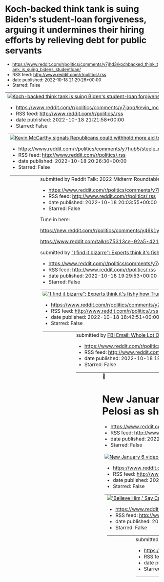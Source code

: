 # Koch-backed think tank is suing Biden's student-loan forgiveness, arguing it undermines their hiring efforts by relieving debt for public servants
 - https://www.reddit.com/r/politics/comments/y7jhd3/kochbacked_think_tank_is_suing_bidens_studentloan/
 - RSS feed: http://www.reddit.com/r/politics/.rss
 - date published: 2022-10-18 21:29:26+00:00
 - Starred: False

<table> <tr><td> <a href="https://www.reddit.com/r/politics/comments/y7jhd3/kochbacked_think_tank_is_suing_bidens_studentloan/"> <img alt="Koch-backed think tank is suing Biden's student-loan forgiveness, arguing it undermines their hiring efforts by relieving debt for public servants" src="https://external-preview.redd.it/R5-mp6EhaJPq2KXc2rc1HKkbscOz7fSt_Vvocfbcw7g.jpg?width=640&amp;crop=smart&amp;auto=webp&amp;s=1facd095a1d2aba2b55ac5a7e9bf2b446a5f435a" title="Koch-backed think tank is suing B

# Kevin McCarthy signals Republicans could withhold more aid to Ukraine if they win the House: 'It's not a free blank check'
 - https://www.reddit.com/r/politics/comments/y7jaoq/kevin_mccarthy_signals_republicans_could_withhold/
 - RSS feed: http://www.reddit.com/r/politics/.rss
 - date published: 2022-10-18 21:21:58+00:00
 - Starred: False

<table> <tr><td> <a href="https://www.reddit.com/r/politics/comments/y7jaoq/kevin_mccarthy_signals_republicans_could_withhold/"> <img alt="Kevin McCarthy signals Republicans could withhold more aid to Ukraine if they win the House: 'It's not a free blank check'" src="https://external-preview.redd.it/qZgc1WjvfLvheweEaulAUk88ErUuwRQHq5hBe7ztZ-Y.jpg?width=640&amp;crop=smart&amp;auto=webp&amp;s=897e1e072d7c1b7644f70bf53014aad0bd723f16" title="Kevin McCarthy signals Republicans could withhold more ai

# Steele dossier source acquitted, in loss for special counsel Durham
 - https://www.reddit.com/r/politics/comments/y7hub5/steele_dossier_source_acquitted_in_loss_for/
 - RSS feed: http://www.reddit.com/r/politics/.rss
 - date published: 2022-10-18 20:26:30+00:00
 - Starred: False

<table> <tr><td> <a href="https://www.reddit.com/r/politics/comments/y7hub5/steele_dossier_source_acquitted_in_loss_for/"> <img alt="Steele dossier source acquitted, in loss for special counsel Durham" src="https://external-preview.redd.it/nF5GJHZYWdV_FKSDzpFMnHEvYRdzvuK0n6kXqXinyqc.jpg?width=640&amp;crop=smart&amp;auto=webp&amp;s=fb6e6427715470f548e4caa0bf25b0f6e056eed7" title="Steele dossier source acquitted, in loss for special counsel Durham" /> </a> </td><td> &#32; submitted by &#32; <a hre

# Reddit Talk: 2022 Midterm Roundtable Discussion with Caitlin Huey-Burns of CBS, Sean Sullivan of The Washington Post, Steve Shepard of Politico, and Laura Litvan of Bloomberg on Tuesday October 18th @ 1pm PDT/4pm EDT
 - https://www.reddit.com/r/politics/comments/y7h985/reddit_talk_2022_midterm_roundtable_discussion/
 - RSS feed: http://www.reddit.com/r/politics/.rss
 - date published: 2022-10-18 20:03:55+00:00
 - Starred: False

<!-- SC_OFF --><div class="md"><p>Tune in here:</p> <p><a href="https://new.reddit.com/r/politics/comments/y46k1y/2022_midterm_roundtable_discussion_with_caitlin/">https://new.reddit.com/r/politics/comments/y46k1y/2022_midterm_roundtable_discussion_with_caitlin/</a></p> <p><a href="https://www.reddit.com/talk/c75313ce-92a5-421e-87aa-57755e570dfd">https://www.reddit.com/talk/c75313ce-92a5-421e-87aa-57755e570dfd</a></p> </div><!-- SC_ON --> &#32; submitted by &#32; <a href="https://www.reddit.com/

# "I find it bizarre": Experts think it's fishy how Trump Judge Aileen Cannon landed Mar-a-Lago case
 - https://www.reddit.com/r/politics/comments/y7gdrj/i_find_it_bizarre_experts_think_its_fishy_how/
 - RSS feed: http://www.reddit.com/r/politics/.rss
 - date published: 2022-10-18 19:29:53+00:00
 - Starred: False

<table> <tr><td> <a href="https://www.reddit.com/r/politics/comments/y7gdrj/i_find_it_bizarre_experts_think_its_fishy_how/"> <img alt="&quot;I find it bizarre&quot;: Experts think it's fishy how Trump Judge Aileen Cannon landed Mar-a-Lago case" src="https://external-preview.redd.it/apvrMdGa0uqgG-unuE6dfpQ5FQ4PB2nr8ulQh7pf6jE.jpg?width=640&amp;crop=smart&amp;auto=webp&amp;s=52d9f7cfb2b108fbe6d24beb6aab3792158fc921" title="&quot;I find it bizarre&quot;: Experts think it's fishy how Trump Judge Ail

# Even Cops Thought DeSantis’ Voter Fraud Crackdown Was Ridiculous
 - https://www.reddit.com/r/politics/comments/y7f6ie/even_cops_thought_desantis_voter_fraud_crackdown/
 - RSS feed: http://www.reddit.com/r/politics/.rss
 - date published: 2022-10-18 18:42:51+00:00
 - Starred: False

<table> <tr><td> <a href="https://www.reddit.com/r/politics/comments/y7f6ie/even_cops_thought_desantis_voter_fraud_crackdown/"> <img alt="Even Cops Thought DeSantis’ Voter Fraud Crackdown Was Ridiculous" src="https://external-preview.redd.it/k2qUZ1EQESmig8MEeivFu6YwrLqmbKWeFv5TyF72Yzc.jpg?width=640&amp;crop=smart&amp;auto=webp&amp;s=9873c975a74c002fcd3d65a12ef51afa12d4c8a9" title="Even Cops Thought DeSantis’ Voter Fraud Crackdown Was Ridiculous" /> </a> </td><td> &#32; submitted by &#32; <a href

# FBI Email: Whole Lot Of Agents Think January 6 Capitol Raiders Did Nothing Wrong
 - https://www.reddit.com/r/politics/comments/y7f0z4/fbi_email_whole_lot_of_agents_think_january_6/
 - RSS feed: http://www.reddit.com/r/politics/.rss
 - date published: 2022-10-18 18:36:58+00:00
 - Starred: False

<table> <tr><td> <a href="https://www.reddit.com/r/politics/comments/y7f0z4/fbi_email_whole_lot_of_agents_think_january_6/"> <img alt="FBI Email: Whole Lot Of Agents Think January 6 Capitol Raiders Did Nothing Wrong" src="https://external-preview.redd.it/SN1XpROtvB93NOJjW-GbKE8jFEtMifcFMYK3SbRuekA.jpg?width=640&amp;crop=smart&amp;auto=webp&amp;s=0b7454378d0254e6c4d462e0439766673ae0f044" title="FBI Email: Whole Lot Of Agents Think January 6 Capitol Raiders Did Nothing Wrong" /> </a> </td><td> &#3

# New January 6 video contradicts Republican’s claims about Nancy Pelosi | Steve Scalise questioned whether Democrats sought help on January 6, but video shows him standing near Pelosi as she called for national guard troops
 - https://www.reddit.com/r/politics/comments/y7ekuj/new_january_6_video_contradicts_republicans/
 - RSS feed: http://www.reddit.com/r/politics/.rss
 - date published: 2022-10-18 18:19:40+00:00
 - Starred: False

<table> <tr><td> <a href="https://www.reddit.com/r/politics/comments/y7ekuj/new_january_6_video_contradicts_republicans/"> <img alt="New January 6 video contradicts Republican’s claims about Nancy Pelosi | Steve Scalise questioned whether Democrats sought help on January 6, but video shows him standing near Pelosi as she called for national guard troops" src="https://external-preview.redd.it/QAQwc2oFeJ-OEUpaHK1XTbDUf8P5VTQ45EybtL16PIA.jpg?width=640&amp;crop=smart&amp;auto=webp&amp;s=11183e3848bf

# 'Believe Him,' Say Critics, as McCarthy Signals GOP Plan to Attack Social Security, Medicare
 - https://www.reddit.com/r/politics/comments/y7e8to/believe_him_say_critics_as_mccarthy_signals_gop/
 - RSS feed: http://www.reddit.com/r/politics/.rss
 - date published: 2022-10-18 18:06:39+00:00
 - Starred: False

<table> <tr><td> <a href="https://www.reddit.com/r/politics/comments/y7e8to/believe_him_say_critics_as_mccarthy_signals_gop/"> <img alt="'Believe Him,' Say Critics, as McCarthy Signals GOP Plan to Attack Social Security, Medicare" src="https://external-preview.redd.it/xmpBp0SfWQGhi75XR7vOnTFFOGBhE4DG4HNBp1zJVWc.jpg?width=640&amp;crop=smart&amp;auto=webp&amp;s=6ad417fc34a16d967f2c7afddb2ddff32843ff09" title="'Believe Him,' Say Critics, as McCarthy Signals GOP Plan to Attack Social Security, Medic

# Trump Special Master Says He Has ‘No Patience’ for Records Spats
 - https://www.reddit.com/r/politics/comments/y7dpm2/trump_special_master_says_he_has_no_patience_for/
 - RSS feed: http://www.reddit.com/r/politics/.rss
 - date published: 2022-10-18 17:46:15+00:00
 - Starred: False

<table> <tr><td> <a href="https://www.reddit.com/r/politics/comments/y7dpm2/trump_special_master_says_he_has_no_patience_for/"> <img alt="Trump Special Master Says He Has ‘No Patience’ for Records Spats" src="https://external-preview.redd.it/EX3tig2s3kkSUhSNwUBP7Xx7BztsvpdfhKZdpRL56lM.jpg?width=640&amp;crop=smart&amp;auto=webp&amp;s=a330039838012143732e6ee9f34746909e83d352" title="Trump Special Master Says He Has ‘No Patience’ for Records Spats" /> </a> </td><td> &#32; submitted by &#32; <a href

# Republicans Are Hoping that Voters Remember Nothing They've Done or Said
 - https://www.reddit.com/r/politics/comments/y7dc14/republicans_are_hoping_that_voters_remember/
 - RSS feed: http://www.reddit.com/r/politics/.rss
 - date published: 2022-10-18 17:31:35+00:00
 - Starred: False

<table> <tr><td> <a href="https://www.reddit.com/r/politics/comments/y7dc14/republicans_are_hoping_that_voters_remember/"> <img alt="Republicans Are Hoping that Voters Remember Nothing They've Done or Said" src="https://external-preview.redd.it/71708_HDwITzL3Jwj4CjvMcx688D3VMJHUSPAxbd-9Y.jpg?width=640&amp;crop=smart&amp;auto=webp&amp;s=3623ce5495ad51656ad3e6b9084aa3f029b6b9da" title="Republicans Are Hoping that Voters Remember Nothing They've Done or Said" /> </a> </td><td> &#32; submitted by &#

# Biden promises to codify Roe v Wade in January if Democrats win control of Congress
 - https://www.reddit.com/r/politics/comments/y7ccwg/biden_promises_to_codify_roe_v_wade_in_january_if/
 - RSS feed: http://www.reddit.com/r/politics/.rss
 - date published: 2022-10-18 16:53:50+00:00
 - Starred: False

<table> <tr><td> <a href="https://www.reddit.com/r/politics/comments/y7ccwg/biden_promises_to_codify_roe_v_wade_in_january_if/"> <img alt="Biden promises to codify Roe v Wade in January if Democrats win control of Congress" src="https://external-preview.redd.it/L9m7kSXVGGnZiYlCFHsra3TCkw4OkdWbKGrZ7OdRgpI.jpg?width=640&amp;crop=smart&amp;auto=webp&amp;s=717a2a78294202817474f4e7af6a15bb32975222" title="Biden promises to codify Roe v Wade in January if Democrats win control of Congress" /> </a> </t

# ‘What is wrong with this state?’ Video shows stunned Floridians arrested for voting
 - https://www.reddit.com/r/politics/comments/y7c5cg/what_is_wrong_with_this_state_video_shows_stunned/
 - RSS feed: http://www.reddit.com/r/politics/.rss
 - date published: 2022-10-18 16:45:50+00:00
 - Starred: False

<table> <tr><td> <a href="https://www.reddit.com/r/politics/comments/y7c5cg/what_is_wrong_with_this_state_video_shows_stunned/"> <img alt="‘What is wrong with this state?’ Video shows stunned Floridians arrested for voting" src="https://external-preview.redd.it/9BQNEnfKzla8N4V2UuHzVBolAjmeLtErvH-a6hq0CiQ.jpg?width=640&amp;crop=smart&amp;auto=webp&amp;s=d7ff9160ccb9033c45f549eaa9e1afa134420ed3" title="‘What is wrong with this state?’ Video shows stunned Floridians arrested for voting" /> </a> </t

# Turnout on first day of Georgia early voting breaks midterm record
 - https://www.reddit.com/r/politics/comments/y7b271/turnout_on_first_day_of_georgia_early_voting/
 - RSS feed: http://www.reddit.com/r/politics/.rss
 - date published: 2022-10-18 16:04:05+00:00
 - Starred: False

<table> <tr><td> <a href="https://www.reddit.com/r/politics/comments/y7b271/turnout_on_first_day_of_georgia_early_voting/"> <img alt="Turnout on first day of Georgia early voting breaks midterm record" src="https://external-preview.redd.it/c3xuUUhYFr057jCXdcAMrHz0ubGoXmm-OwNqcCHKy9k.jpg?width=640&amp;crop=smart&amp;auto=webp&amp;s=717e248b605225f8dcb77336ea60cd7fbbfb6b36" title="Turnout on first day of Georgia early voting breaks midterm record" /> </a> </td><td> &#32; submitted by &#32; <a href

# Georgia smashes record for early voting
 - https://www.reddit.com/r/politics/comments/y7b0vj/georgia_smashes_record_for_early_voting/
 - RSS feed: http://www.reddit.com/r/politics/.rss
 - date published: 2022-10-18 16:02:34+00:00
 - Starred: False

<table> <tr><td> <a href="https://www.reddit.com/r/politics/comments/y7b0vj/georgia_smashes_record_for_early_voting/"> <img alt="Georgia smashes record for early voting" src="https://external-preview.redd.it/fEHlIkdZVXRp9gBkEsxfszqDJPO7pPF70xdmwuNkFdY.jpg?width=640&amp;crop=smart&amp;auto=webp&amp;s=cdf427f76de4d2215f2796b584200d00642215d4" title="Georgia smashes record for early voting" /> </a> </td><td> &#32; submitted by &#32; <a href="https://www.reddit.com/user/Whoshabooboo"> /u/Whoshaboobo

# Body Cam Footage Shows Confused Floridians Arrested for Voting as DeSantis Cracks Down | The Tampa Bay Times obtained footage of police nabbing people targeted by the governor's election fraud task force. Many say officials told them they could vote
 - https://www.reddit.com/r/politics/comments/y7at9y/body_cam_footage_shows_confused_floridians/
 - RSS feed: http://www.reddit.com/r/politics/.rss
 - date published: 2022-10-18 15:54:27+00:00
 - Starred: False

<table> <tr><td> <a href="https://www.reddit.com/r/politics/comments/y7at9y/body_cam_footage_shows_confused_floridians/"> <img alt="Body Cam Footage Shows Confused Floridians Arrested for Voting as DeSantis Cracks Down | The Tampa Bay Times obtained footage of police nabbing people targeted by the governor's election fraud task force. Many say officials told them they could vote" src="https://external-preview.redd.it/B_86DchZUttTUbOuE9TkIRPl72AN_EDKTkapgykUgOQ.jpg?width=320&amp;crop=smart&amp;au

# Almost 1 in 5 say politics has hurt friendships, family relationships: poll
 - https://www.reddit.com/r/politics/comments/y7ai91/almost_1_in_5_say_politics_has_hurt_friendships/
 - RSS feed: http://www.reddit.com/r/politics/.rss
 - date published: 2022-10-18 15:41:58+00:00
 - Starred: False

<table> <tr><td> <a href="https://www.reddit.com/r/politics/comments/y7ai91/almost_1_in_5_say_politics_has_hurt_friendships/"> <img alt="Almost 1 in 5 say politics has hurt friendships, family relationships: poll" src="https://external-preview.redd.it/_lzo6vih7BrGVF204eJ8WewQWmp0q6lbSW3TRSFlPdw.jpg?width=640&amp;crop=smart&amp;auto=webp&amp;s=d41ff43667c3a8de5c0644f759e2f5505b4921cf" title="Almost 1 in 5 say politics has hurt friendships, family relationships: poll" /> </a> </td><td> &#32; submi

# The Architect of Kansas’ Abortion Win Is Taking on Kentucky’s Ban | Women in Mitch McConnell's home state are fed up and feeling the effects of the Supreme Court's hard right turn
 - https://www.reddit.com/r/politics/comments/y78dds/the_architect_of_kansas_abortion_win_is_taking_on/
 - RSS feed: http://www.reddit.com/r/politics/.rss
 - date published: 2022-10-18 14:20:15+00:00
 - Starred: False

<table> <tr><td> <a href="https://www.reddit.com/r/politics/comments/y78dds/the_architect_of_kansas_abortion_win_is_taking_on/"> <img alt="The Architect of Kansas’ Abortion Win Is Taking on Kentucky’s Ban | Women in Mitch McConnell's home state are fed up and feeling the effects of the Supreme Court's hard right turn" src="https://external-preview.redd.it/tu4lFSSIsg60rlNHoLyio0R1QRkCItD24ny7MuH0QIQ.jpg?width=320&amp;crop=smart&amp;auto=webp&amp;s=fa0b3606c89756877d4f77aff166d2ad26e2aeb9" title="

# The House rules chairman blocked Lauren Boebert's measure under a 'new rule' against 'lunatics'
 - https://www.reddit.com/r/politics/comments/y786g1/the_house_rules_chairman_blocked_lauren_boeberts/
 - RSS feed: http://www.reddit.com/r/politics/.rss
 - date published: 2022-10-18 14:12:44+00:00
 - Starred: False

<table> <tr><td> <a href="https://www.reddit.com/r/politics/comments/y786g1/the_house_rules_chairman_blocked_lauren_boeberts/"> <img alt="The House rules chairman blocked Lauren Boebert's measure under a 'new rule' against 'lunatics'" src="https://external-preview.redd.it/V0aMmM4nCJMk_C6lYs6AZQ34VyoJpWSVT83nllRjc4o.jpg?width=640&amp;crop=smart&amp;auto=webp&amp;s=85f2fa571695e4e2660d3533400e960c5d0989f9" title="The House rules chairman blocked Lauren Boebert's measure under a 'new rule' against 

# Herschel Walker's badges have no authority, official says
 - https://www.reddit.com/r/politics/comments/y78552/herschel_walkers_badges_have_no_authority/
 - RSS feed: http://www.reddit.com/r/politics/.rss
 - date published: 2022-10-18 14:11:11+00:00
 - Starred: False

<table> <tr><td> <a href="https://www.reddit.com/r/politics/comments/y78552/herschel_walkers_badges_have_no_authority/"> <img alt="Herschel Walker's badges have no authority, official says" src="https://external-preview.redd.it/otgefwH2XZsz98QCXPSEn9FfHaDgD4J9PPF081sPc6E.jpg?width=640&amp;crop=smart&amp;auto=webp&amp;s=88a67a36496e9574a39fabfd7b7d3493cc0d6b86" title="Herschel Walker's badges have no authority, official says" /> </a> </td><td> &#32; submitted by &#32; <a href="https://www.reddit.

# Biden to pledge legalizing abortion on Roe anniversary if Dems expand majorities
 - https://www.reddit.com/r/politics/comments/y7803y/biden_to_pledge_legalizing_abortion_on_roe/
 - RSS feed: http://www.reddit.com/r/politics/.rss
 - date published: 2022-10-18 14:05:38+00:00
 - Starred: False

<table> <tr><td> <a href="https://www.reddit.com/r/politics/comments/y7803y/biden_to_pledge_legalizing_abortion_on_roe/"> <img alt="Biden to pledge legalizing abortion on Roe anniversary if Dems expand majorities" src="https://external-preview.redd.it/UorzghO6eODv4pdNiZMuMfAd8tAS__t6-nYQsEE4bDk.jpg?width=640&amp;crop=smart&amp;auto=webp&amp;s=4b727fe05af8e3aa2cd9bfcbbcae427b2d12c992" title="Biden to pledge legalizing abortion on Roe anniversary if Dems expand majorities" /> </a> </td><td> &#32; 

# Donald Trump Keeps Getting Rejected by the Supreme Court: The former president seems to think the justices are going to help him. They keep showing him that they won’t.
 - https://www.reddit.com/r/politics/comments/y77o22/donald_trump_keeps_getting_rejected_by_the/
 - RSS feed: http://www.reddit.com/r/politics/.rss
 - date published: 2022-10-18 13:52:11+00:00
 - Starred: False

<table> <tr><td> <a href="https://www.reddit.com/r/politics/comments/y77o22/donald_trump_keeps_getting_rejected_by_the/"> <img alt="Donald Trump Keeps Getting Rejected by the Supreme Court: The former president seems to think the justices are going to help him. They keep showing him that they won’t." src="https://external-preview.redd.it/GUkJZu5VmxWOr11yrgQraj5zkljWaf82DR0MwV-5Kx0.jpg?width=640&amp;crop=smart&amp;auto=webp&amp;s=620c194677285c9b2b263354c01e7a4a1f382147" title="Donald Trump Keeps

# Lauren Boebert denies claim she shot and killed neighbour’s dog
 - https://www.reddit.com/r/politics/comments/y76jbp/lauren_boebert_denies_claim_she_shot_and_killed/
 - RSS feed: http://www.reddit.com/r/politics/.rss
 - date published: 2022-10-18 13:04:36+00:00
 - Starred: False

<table> <tr><td> <a href="https://www.reddit.com/r/politics/comments/y76jbp/lauren_boebert_denies_claim_she_shot_and_killed/"> <img alt="Lauren Boebert denies claim she shot and killed neighbour’s dog" src="https://external-preview.redd.it/gHCeYtWLTidHqe2EWX11RfNmhZP0RsFVa0I0rH_mabI.jpg?width=640&amp;crop=smart&amp;auto=webp&amp;s=a972bffa709c68ce9bbac25dd0b36184f646f1b6" title="Lauren Boebert denies claim she shot and killed neighbour’s dog" /> </a> </td><td> &#32; submitted by &#32; <a href="h

# Minority Rule: How 3 Percent of Texans Call the Shots for the Rest of Us
 - https://www.reddit.com/r/politics/comments/y762g7/minority_rule_how_3_percent_of_texans_call_the/
 - RSS feed: http://www.reddit.com/r/politics/.rss
 - date published: 2022-10-18 12:44:12+00:00
 - Starred: False

<table> <tr><td> <a href="https://www.reddit.com/r/politics/comments/y762g7/minority_rule_how_3_percent_of_texans_call_the/"> <img alt="Minority Rule: How 3 Percent of Texans Call the Shots for the Rest of Us" src="https://external-preview.redd.it/XsSGwm8-bBkmRCMAud-qXvnfK7Asr0FNW7qLoyaS-W0.jpg?width=640&amp;crop=smart&amp;auto=webp&amp;s=c6794832d1cfe7b485ff1bc0e5e12e5f03223630" title="Minority Rule: How 3 Percent of Texans Call the Shots for the Rest of Us" /> </a> </td><td> &#32; submitted by

# The U.S. Thinks ‘It Can’t Happen Here.’ It Already Has.
 - https://www.reddit.com/r/politics/comments/y75v3u/the_us_thinks_it_cant_happen_here_it_already_has/
 - RSS feed: http://www.reddit.com/r/politics/.rss
 - date published: 2022-10-18 12:34:39+00:00
 - Starred: False

<table> <tr><td> <a href="https://www.reddit.com/r/politics/comments/y75v3u/the_us_thinks_it_cant_happen_here_it_already_has/"> <img alt="The U.S. Thinks ‘It Can’t Happen Here.’ It Already Has." src="https://external-preview.redd.it/IUmEifhaOdPOlS-86ajA11n07D6J70RM3pGoqTmrg0w.jpg?width=640&amp;crop=smart&amp;auto=webp&amp;s=fe87bad55a9283656e32b3ba68dac1ad4a61b609" title="The U.S. Thinks ‘It Can’t Happen Here.’ It Already Has." /> </a> </td><td> &#32; submitted by &#32; <a href="https://www.redd

# Sanders’s Midterm Advice to Democrats: Have the “Guts” to Lead on the Economy
 - https://www.reddit.com/r/politics/comments/y75rru/sanderss_midterm_advice_to_democrats_have_the/
 - RSS feed: http://www.reddit.com/r/politics/.rss
 - date published: 2022-10-18 12:30:25+00:00
 - Starred: False

<table> <tr><td> <a href="https://www.reddit.com/r/politics/comments/y75rru/sanderss_midterm_advice_to_democrats_have_the/"> <img alt="Sanders’s Midterm Advice to Democrats: Have the “Guts” to Lead on the Economy" src="https://external-preview.redd.it/YhlMEqC1iTDNfRJyUwOg2viMs-UUI-KoFsopNh4zplE.jpg?width=640&amp;crop=smart&amp;auto=webp&amp;s=ea33bbc09be59073873a54fed54ac0f57b8b507f" title="Sanders’s Midterm Advice to Democrats: Have the “Guts” to Lead on the Economy" /> </a> </td><td> &#32; sub

# State, contractor sued over DeSantis migrant flight records
 - https://www.reddit.com/r/politics/comments/y75kg7/state_contractor_sued_over_desantis_migrant/
 - RSS feed: http://www.reddit.com/r/politics/.rss
 - date published: 2022-10-18 12:20:47+00:00
 - Starred: False

<table> <tr><td> <a href="https://www.reddit.com/r/politics/comments/y75kg7/state_contractor_sued_over_desantis_migrant/"> <img alt="State, contractor sued over DeSantis migrant flight records" src="https://external-preview.redd.it/fOUX1XQy99PKNwaGYm6YYoyFi-iiE5fdgC9IetepA5c.jpg?width=640&amp;crop=smart&amp;auto=webp&amp;s=27f9ccdc8c33c8cddf5072aae54dc2c039d11ced" title="State, contractor sued over DeSantis migrant flight records" /> </a> </td><td> &#32; submitted by &#32; <a href="https://www.r

# 'A Policy Failure': 1.3 Million US Adults With Diabetes Ration Insulin Due to High Cost
 - https://www.reddit.com/r/politics/comments/y7599q/a_policy_failure_13_million_us_adults_with/
 - RSS feed: http://www.reddit.com/r/politics/.rss
 - date published: 2022-10-18 12:06:24+00:00
 - Starred: False

<table> <tr><td> <a href="https://www.reddit.com/r/politics/comments/y7599q/a_policy_failure_13_million_us_adults_with/"> <img alt="'A Policy Failure': 1.3 Million US Adults With Diabetes Ration Insulin Due to High Cost" src="https://external-preview.redd.it/KdvyU96tqNzPrdsrDBM7yx2zoGAJEh9gSvmGngVijzE.jpg?width=640&amp;crop=smart&amp;auto=webp&amp;s=c099ae481964b9c92a2a475a38aa09b4e14e400c" title="'A Policy Failure': 1.3 Million US Adults With Diabetes Ration Insulin Due to High Cost" /> </a> </

# Trump Hotels Charged Secret Service Up to 5 Times the Standard Rate for Mandatory Overnight Stays: Report.
 - https://www.reddit.com/r/politics/comments/y74zro/trump_hotels_charged_secret_service_up_to_5_times/
 - RSS feed: http://www.reddit.com/r/politics/.rss
 - date published: 2022-10-18 11:54:35+00:00
 - Starred: False

<table> <tr><td> <a href="https://www.reddit.com/r/politics/comments/y74zro/trump_hotels_charged_secret_service_up_to_5_times/"> <img alt="Trump Hotels Charged Secret Service Up to 5 Times the Standard Rate for Mandatory Overnight Stays: Report." src="https://external-preview.redd.it/VYY5Q7Q2eKyvVQ822l-l_ZSiY-rc9O3302lFE5peF7A.jpg?width=640&amp;crop=smart&amp;auto=webp&amp;s=61864ab0ac9819b9ec75dd65d033ca476d3c8c82" title="Trump Hotels Charged Secret Service Up to 5 Times the Standard Rate for M

# The 'Big Lie' GOP Has Some Other Midterm Whoppers Up Its Sleeve | They involve crime, inflation, and taxes.
 - https://www.reddit.com/r/politics/comments/y74urr/the_big_lie_gop_has_some_other_midterm_whoppers/
 - RSS feed: http://www.reddit.com/r/politics/.rss
 - date published: 2022-10-18 11:47:55+00:00
 - Starred: False

<table> <tr><td> <a href="https://www.reddit.com/r/politics/comments/y74urr/the_big_lie_gop_has_some_other_midterm_whoppers/"> <img alt="The 'Big Lie' GOP Has Some Other Midterm Whoppers Up Its Sleeve | They involve crime, inflation, and taxes." src="https://external-preview.redd.it/TZqb6crzQKSuZBDwU2T_jJqSrz0r_bSvGCu9ADsocvc.jpg?width=640&amp;crop=smart&amp;auto=webp&amp;s=a445ba139340ea7f6112a97f30494a8aa5a1a82d" title="The 'Big Lie' GOP Has Some Other Midterm Whoppers Up Its Sleeve | They inv

# Biden is set to release 14 million barrels of oil from US emergency reserves to keep a lid on gas prices, report says
 - https://www.reddit.com/r/politics/comments/y7490o/biden_is_set_to_release_14_million_barrels_of_oil/
 - RSS feed: http://www.reddit.com/r/politics/.rss
 - date published: 2022-10-18 11:18:13+00:00
 - Starred: False

<table> <tr><td> <a href="https://www.reddit.com/r/politics/comments/y7490o/biden_is_set_to_release_14_million_barrels_of_oil/"> <img alt="Biden is set to release 14 million barrels of oil from US emergency reserves to keep a lid on gas prices, report says" src="https://external-preview.redd.it/frgf5xRMBMatoE6xqiLrE9rK6KHKwawIRbtrwl8sS94.jpg?width=640&amp;crop=smart&amp;auto=webp&amp;s=70f661542a1bcb033328c2c54da53a92c7b0fb85" title="Biden is set to release 14 million barrels of oil from US emer

# Ketanji Brown Jackson Cleverly Turned the Right’s Own Judicial Theory Against It
 - https://www.reddit.com/r/politics/comments/y746vw/ketanji_brown_jackson_cleverly_turned_the_rights/
 - RSS feed: http://www.reddit.com/r/politics/.rss
 - date published: 2022-10-18 11:15:21+00:00
 - Starred: False

<table> <tr><td> <a href="https://www.reddit.com/r/politics/comments/y746vw/ketanji_brown_jackson_cleverly_turned_the_rights/"> <img alt="Ketanji Brown Jackson Cleverly Turned the Right’s Own Judicial Theory Against It" src="https://external-preview.redd.it/tl3BmDB1nnv6c9fW3SygAX8VRkrsT0IBWy12KH41E20.jpg?width=640&amp;crop=smart&amp;auto=webp&amp;s=0e39f058b37f0ccf3d516c50e17268ab17d1ca64" title="Ketanji Brown Jackson Cleverly Turned the Right’s Own Judicial Theory Against It" /> </a> </td><td> 

# The Republican nominee for Michigan attorney general is under investigation himself
 - https://www.reddit.com/r/politics/comments/y73ule/the_republican_nominee_for_michigan_attorney/
 - RSS feed: http://www.reddit.com/r/politics/.rss
 - date published: 2022-10-18 10:59:14+00:00
 - Starred: False

<table> <tr><td> <a href="https://www.reddit.com/r/politics/comments/y73ule/the_republican_nominee_for_michigan_attorney/"> <img alt="The Republican nominee for Michigan attorney general is under investigation himself" src="https://external-preview.redd.it/lRs2ac5Y9syBIWn5D2sh8JZ6R0uKQ_ZbAuhpLuXigc4.jpg?width=640&amp;crop=smart&amp;auto=webp&amp;s=14fea4eee7e9cb50b7f75d385e47926e677a53ef" title="The Republican nominee for Michigan attorney general is under investigation himself" /> </a> </td><td

# MTG Says McCarthy Should Give Her 'a Lot of Power' or Risk Angering the GOP
 - https://www.reddit.com/r/politics/comments/y72tos/mtg_says_mccarthy_should_give_her_a_lot_of_power/
 - RSS feed: http://www.reddit.com/r/politics/.rss
 - date published: 2022-10-18 10:05:46+00:00
 - Starred: False

<table> <tr><td> <a href="https://www.reddit.com/r/politics/comments/y72tos/mtg_says_mccarthy_should_give_her_a_lot_of_power/"> <img alt="MTG Says McCarthy Should Give Her 'a Lot of Power' or Risk Angering the GOP" src="https://external-preview.redd.it/2SCei7-YvRqUDmlOIseqwEaBtuBh8dsurI3Vk1ETvBA.jpg?width=640&amp;crop=smart&amp;auto=webp&amp;s=64b9b84a2e6a946dfbadda9f4f66949792ef4bc1" title="MTG Says McCarthy Should Give Her 'a Lot of Power' or Risk Angering the GOP" /> </a> </td><td> &#32; subm

# Herschel Walker Says He ‘Never’ Opposed Exceptions In Georgia’s Abortion Law. He Did.
 - https://www.reddit.com/r/politics/comments/y72btl/herschel_walker_says_he_never_opposed_exceptions/
 - RSS feed: http://www.reddit.com/r/politics/.rss
 - date published: 2022-10-18 09:39:13+00:00
 - Starred: False

<table> <tr><td> <a href="https://www.reddit.com/r/politics/comments/y72btl/herschel_walker_says_he_never_opposed_exceptions/"> <img alt="Herschel Walker Says He ‘Never’ Opposed Exceptions In Georgia’s Abortion Law. He Did." src="https://external-preview.redd.it/TTqwm9GhjTJqu0sxQ9Sbzjpw_5PnZCs8Sg2-d-f5Crk.jpg?width=640&amp;crop=smart&amp;auto=webp&amp;s=b6299250e511cb63f7693df99618e15b59e3fd91" title="Herschel Walker Says He ‘Never’ Opposed Exceptions In Georgia’s Abortion Law. He Did." /> </a> 

# 'You're On Tape': J.D. Vance Caught In A Lie During Ohio Senate Debate
 - https://www.reddit.com/r/politics/comments/y70iju/youre_on_tape_jd_vance_caught_in_a_lie_during/
 - RSS feed: http://www.reddit.com/r/politics/.rss
 - date published: 2022-10-18 07:58:21+00:00
 - Starred: False

<table> <tr><td> <a href="https://www.reddit.com/r/politics/comments/y70iju/youre_on_tape_jd_vance_caught_in_a_lie_during/"> <img alt="'You're On Tape': J.D. Vance Caught In A Lie During Ohio Senate Debate" src="https://external-preview.redd.it/ZLa4jZbcm7rfjZ6nBy1gGB6KFn7gD6nLLM0O6CgotvU.jpg?width=640&amp;crop=smart&amp;auto=webp&amp;s=f52310ba329e9ade5bc362a6060338c22691805f" title="'You're On Tape': J.D. Vance Caught In A Lie During Ohio Senate Debate" /> </a> </td><td> &#32; submitted by &#32

# Trump employee seen moving boxes on Mar-a-Lago security footage identified as former White House employee, source says
 - https://www.reddit.com/r/politics/comments/y6vphq/trump_employee_seen_moving_boxes_on_maralago/
 - RSS feed: http://www.reddit.com/r/politics/.rss
 - date published: 2022-10-18 03:38:15+00:00
 - Starred: False

<table> <tr><td> <a href="https://www.reddit.com/r/politics/comments/y6vphq/trump_employee_seen_moving_boxes_on_maralago/"> <img alt="Trump employee seen moving boxes on Mar-a-Lago security footage identified as former White House employee, source says" src="https://external-preview.redd.it/_ZQFLZQpCBP5X0HyPpzJe0OdWEZZxMsJp1FCzdDLVNY.jpg?width=640&amp;crop=smart&amp;auto=webp&amp;s=43613a38c8d6455d7678b862ec2c11bca5e4eff1" title="Trump employee seen moving boxes on Mar-a-Lago security footage id

# Trump Says He Wants Marjorie Taylor Greene in His Next Administration
 - https://www.reddit.com/r/politics/comments/y6tz43/trump_says_he_wants_marjorie_taylor_greene_in_his/
 - RSS feed: http://www.reddit.com/r/politics/.rss
 - date published: 2022-10-18 02:16:37+00:00
 - Starred: False

<table> <tr><td> <a href="https://www.reddit.com/r/politics/comments/y6tz43/trump_says_he_wants_marjorie_taylor_greene_in_his/"> <img alt="Trump Says He Wants Marjorie Taylor Greene in His Next Administration" src="https://external-preview.redd.it/4C3kqXIzb0WiSp48rY4SW-5yqV8T1KgGKIbCd3FCoSk.jpg?width=320&amp;crop=smart&amp;auto=webp&amp;s=5738e8870c68e814cbe121a8b56646d67bd8e048" title="Trump Says He Wants Marjorie Taylor Greene in His Next Administration" /> </a> </td><td> &#32; submitted by &#

# Progressives Say New Midterm Poll Must Be 'Wake Up Call' to Democrats: "Democrats should close the election with a clear argument about who is prepared to fight for the working class," said one strategist.
 - https://www.reddit.com/r/politics/comments/y6rl2c/progressives_say_new_midterm_poll_must_be_wake_up/
 - RSS feed: http://www.reddit.com/r/politics/.rss
 - date published: 2022-10-18 00:27:56+00:00
 - Starred: False

<table> <tr><td> <a href="https://www.reddit.com/r/politics/comments/y6rl2c/progressives_say_new_midterm_poll_must_be_wake_up/"> <img alt="Progressives Say New Midterm Poll Must Be 'Wake Up Call' to Democrats: &quot;Democrats should close the election with a clear argument about who is prepared to fight for the working class,&quot; said one strategist." src="https://external-preview.redd.it/AD1RpxTqArFoDinrmZeB5Gd1VNwx2dNdoM1dStWK4Gg.jpg?width=640&amp;crop=smart&amp;auto=webp&amp;s=d4a92b4ad1cfb

# Trump administration blocked CDC transit mask mandate, report shows
 - https://www.reddit.com/r/politics/comments/y6r8vu/trump_administration_blocked_cdc_transit_mask/
 - RSS feed: http://www.reddit.com/r/politics/.rss
 - date published: 2022-10-18 00:12:41+00:00
 - Starred: False

<table> <tr><td> <a href="https://www.reddit.com/r/politics/comments/y6r8vu/trump_administration_blocked_cdc_transit_mask/"> <img alt="Trump administration blocked CDC transit mask mandate, report shows" src="https://external-preview.redd.it/5pXzuAo2FpOZUaCekIMcSnBJOdPviwtcWagcTMUm2Fs.jpg?width=640&amp;crop=smart&amp;auto=webp&amp;s=50362940a39814e9db9d9dfc03e68ab422bcf468" title="Trump administration blocked CDC transit mask mandate, report shows" /> </a> </td><td> &#32; submitted by &#32; <a h
